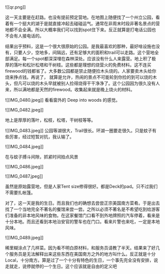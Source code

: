 ![[qr.png]]

这一天主要是在赶路。也没有提前预定营地。在地图上随便找了一个州立公园，看着有一个挺大的湖于是就直接冲起去碰碰运气。通常在非周末时段非著名景点的营地都不会全满。所以大概率我们可以找到spot住下来。反正就算是打电话公园也不会有人接电话的。

结果出乎预料，这是一个很大很原始的公园。是我最喜欢的那种，最好啥设施也没有，只要人少，空地多，间隔远，还有足够大的面积和trail可以走路。这个营地全部满足。每一个spot都深深埋在森林深处。应该没有什么人来露营。地上积了极厚的落叶和松针松塔和干树枝。这些都是理想的烧营火的免费材料。这不连买firewood的钱都省了。大多数公园都是禁止随便捡木头烧的。人家要卖木头给你烧来挣点钱。再说了， 就算是允许，热闹的景点不可能轮到你捡的到可以烧的木头，但凡可以烧的木头早就被别人捡得烧得干干净净了。这个公园因为很久没有人来，所以满地都是天然的firewood。收集起来就是晚上烧火的材料。





![[IMG_0480.jpeg]]
看看窗外的 Deep into woods 的感觉。


![[IMG_0482.jpeg]]

地上是厚厚的落叶，松枝，松塔，干树枝等等。

![[IMG_0483.jpeg]]
公园等湖很大，Trail很长。环湖一圈要走很久。只是蚊子有些厉害，经过短暂对抗，我认输了。

![[IMG_0484.jpeg]]

在与蚊子搏斗间隙，抓紧时间拍点风景

![[IMG_0486.jpeg]]


![[IMG_0487.jpeg]]

虽然是原始露营地，但是人家Tent size修得很好。都是Deck的pad。只不过我们不需要扎帐篷。



对了，这一天是我的生日。而且我们也的确想去尝尝正宗美国南方菜肴。于是出去找了一个当地完全不著名的餐馆来尝一尝。之所以必须不著名是不希望吃到给游客们准备的非本地风味的食物。在这家餐馆门口看不到外地牌照的汽车停着，看来是十分本地。而且还看到本地治安官的警车也在门口。看来片警也来吃，一定是本地风味。


![[IMG_0489.jpeg]]


稀里糊涂点了几样菜。因为看不明白原材料，和服务员请教了半天。结果来了好几个服务员是无法解释出来这些东西在美国南方之外的地方叫什么。反正就是十分Local，十分南方。算是过了一个十分有特色的生日，一个事先完全没有安排，说走就走，说停就停的一个生日。这个应该就是自由的定义吧